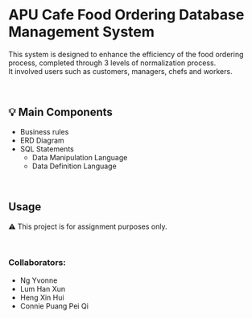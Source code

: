 # APU Cafe Food Ordering Database Management System
This system is designed to enhance the efficiency of the food ordering process, completed through 3 levels of normalization process.  
It involved users such as customers, managers, chefs and workers.

<br>

## 💡 Main Components
- Business rules
- ERD Diagram
- SQL Statements
  - Data Manipulation Language
  - Data Definition Language

<br>

## Usage
⚠️ This project is for assignment purposes only.

<br>

### Collaborators:
- Ng Yvonne
- Lum Han Xun
- Heng Xin Hui
- Connie Puang Pei Qi
